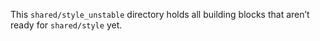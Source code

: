 This `shared/style_unstable` directory holds all building blocks that aren’t ready for `shared/style` yet.

